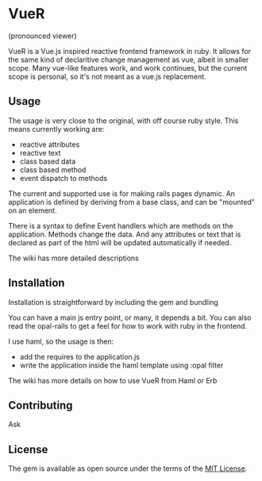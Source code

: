 # VueR
(pronounced viewer)

VueR is a Vue.js inspired reactive frontend framework in ruby. It allows for the same kind of
declaritive change management as vue, albeit in smaller scope. Many vue-like features
work, and work continues, but the current scope is personal, so it's not meant as
a vue.js replacement.

## Usage

The usage is very close to the original, with off course ruby style.
This means currently working are:
- reactive attributes
- reactive text
- class based data
- class based method
- event dispatch to methods

The current and supported use is for making rails pages dynamic. An application
is defined by deriving from a base class, and can be "mounted" on an element.

There is a syntax to define Event handlers which are methods on the application.
Methods change the data. And any attributes or text that is declared as part of
the html will be updated automatically if needed.

The wiki has more detailed descriptions

## Installation

Installation is straightforward by including the gem and bundling

You can have a main js entry point, or many, it depends a bit.
You can also read the opal-rails to get a feel for how to work with ruby in the frontend.

I use haml, so
the usage is then:
- add the requires to the application.js
- write the application inside the haml template using :opal filter

The wiki has more details on how to use VueR from Haml or Erb

## Contributing

Ask

## License
The gem is available as open source under the terms of the [MIT License](https://opensource.org/licenses/MIT).

